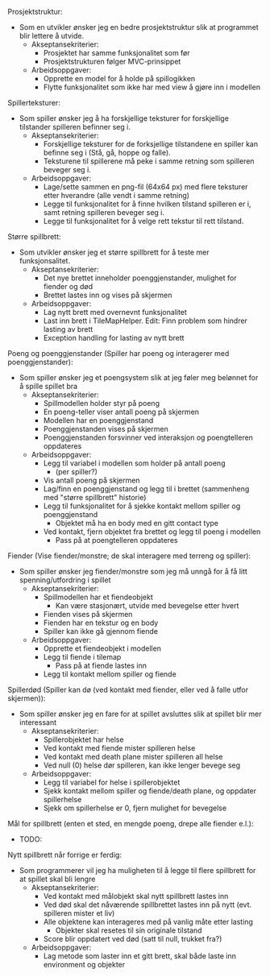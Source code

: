 Prosjektstruktur:
- Som en utvikler ønsker jeg en bedre prosjektstruktur slik at programmet blir lettere å utvide.
    - Akseptansekriterier:
        - Prosjektet har samme funksjonalitet som før
        - Prosjektstrukturen følger MVC-prinsippet
    - Arbeidsoppgaver:
        - Opprette en model for å holde på spillogikken
        - Flytte funksjonalitet som ikke har med view å gjøre inn i modellen

Spillerteksturer:
- Som spiller ønsker jeg å ha forskjellige teksturer for forskjellige tilstander spilleren befinner seg i.
    - Akseptansekriterier:
        - Forskjellige teksturer for de forksjellige tilstandene en spiller kan befinne seg i (Stå, gå, hoppe og falle).
        - Teksturene til spillerene må peke i samme retning som spilleren beveger seg i.
    - Arbeidsoppgaver:
        - Lage/sette sammen en png-fil (64x64 px) med flere teksturer etter hverandre (alle vendt i samme retning)
        - Legge til funksjonalitet for å finne hvilken tilstand spilleren er i, samt retning spilleren beveger seg i.
        - Legge til funksjonalitet for å velge rett tekstur til rett tilstand.

Større spillbrett:
- Som utvikler ønsker jeg et større spillbrett for å teste mer funksjonsalitet.
    - Akseptansekriterier:
        - Det nye brettet inneholder poenggjenstander, mulighet for fiender og død
        - Brettet lastes inn og vises på skjermen
    - Arbeidsoppgaver:
        - Lag nytt brett med overnevnt funksjonalitet
        - Last inn brett i TileMapHelper. Edit: Finn problem som hindrer lasting av brett
        - Exception handling for lasting av nytt brett

Poeng og poenggjenstander (Spiller har poeng og interagerer med poenggjenstander):
- Som spiller ønsker jeg et poengsystem slik at jeg føler meg belønnet for å spille spillet bra
    - Akseptansekriterier:
        - Spillmodellen holder styr på poeng
        - En poeng-teller viser antall poeng på skjermen
        - Modellen har en poenggjenstand
        - Poenggjenstanden vises på skjermen
        - Poenggjenstanden forsvinner ved interaksjon og poengtelleren oppdateres
    - Arbeidsoppgaver:
        - Legg til variabel i modellen som holder på antall poeng
            - (per spiller?)
        - Vis antall poeng på skjermen
        - Lag/finn en poenggjenstand og legg til i brettet (sammenheng med "større spillbrett" historie)
        - Legg til funksjonalitet for å sjekke kontakt mellom spiller og poenggjenstand
            - Objektet må ha en body med en gitt contact type
        - Ved kontakt, fjern objektet fra brettet og legg til poeng i modellen
            - Pass på at poengtelleren oppdateres

Fiender (Vise fiender/monstre; de skal interagere med terreng og spiller):
- Som spiller ønsker jeg fiender/monstre som jeg må unngå for å få litt spenning/utfordring i spillet
    - Akseptansekriterier:
        - Spillmodellen har et fiendeobjekt
            - Kan være stasjonært, utvide med bevegelse etter hvert
        - Fienden vises på skjermen
        - Fienden har en tekstur og en body
        - Spiller kan ikke gå gjennom fiende
    - Arbeidsoppgaver:
        - Opprette et fiendeobjekt i modellen
        - Legg til fiende i tilemap
            - Pass på at fiende lastes inn
        - Legg til kontakt mellom spiller og fiende

Spillerdød (Spiller kan dø (ved kontakt med fiender, eller ved å falle utfor skjermen)):
- Som spiller ønsker jeg en fare for at spillet avsluttes slik at spillet blir mer interessant
    - Akseptansekriterier:
        - Spillerobjektet har helse
        - Ved kontakt med fiende mister spilleren helse
        - Ved kontakt med death plane mister spilleren all helse
        - Ved null (0) helse dør spilleren, kan ikke lenger bevege seg
    - Arbeidsoppgaver:
        - Legg til variabel for helse i spillerobjektet
        - Sjekk kontakt mellom spiller og fiende/death plane, og oppdater spillerhelse
        - Sjekk om spillerhelse er 0, fjern mulighet for bevegelse

Mål for spillbrett (enten et sted, en mengde poeng, drepe alle fiender e.l.):
- TODO:

Nytt spillbrett når forrige er ferdig:
- Som programmerer vil jeg ha muligheten til å legge til flere spillbrett for at spillet skal bli lengre
  - Akseptansekriterier:
    - Ved kontakt med målobjekt skal nytt spillbrett lastes inn
    - Ved død skal det nåværende spillbrettet lastes inn på nytt (evt. spilleren mister et liv)
    - Alle objektene kan interageres med på vanlig måte etter lasting
      - Objekter skal resetes til sin originale tilstand
    - Score blir oppdatert ved død (satt til null, trukket fra?)
  - Arbeidsoppgaver:
    - Lag metode som laster inn et gitt brett, skal både laste inn environment og objekter
  